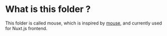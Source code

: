 # What is this folder ?

This folder is called mouse, which is inspired by [mouse](https://en.wikipedia.org/wiki/Mouse_(TV_series)), and currently used for Nuxt.js frontend.
